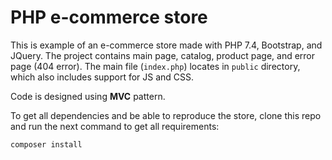 # PHP e-commerce store
This is example of an e-commerce store made with PHP 7.4, Bootstrap, and JQuery. The project contains main page, catalog, product page, and error page (404 error). The main file (`index.php`) locates in `public` directory, which also includes support for JS and CSS. 

Code is designed using **MVC** pattern. 

To get all dependencies and be able to reproduce the store, clone this repo and run the next command to get all requirements:

```
composer install
